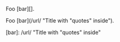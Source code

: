 
Foo [bar][].

Foo [bar](/url/ "Title with "quotes" inside").


  [bar]: /url/ "Title with "quotes" inside"

